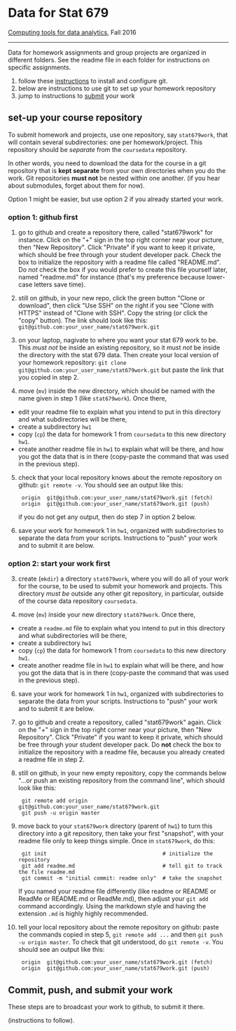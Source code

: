 Data for Stat 679
=================

[Computing tools for data analytics](http://cecileane.github.io/computingtools),
Fall 2016

---

Data for homework assignments and group projects
are organized in different folders. See the readme file
in each folder for instructions on specific assignments.

1. follow these
[instructions](http://cecileane.github.io/computingtools/pages/git.html)
to install and configure git.
2. below are instructions to use git to set up your homework repository
3. jump to instructions to [submit](#Commit-push-and-submit-your-work) your work

## set-up your course repository

To submit homework and projects, use one repository, say `stat679work`,
that will contain several subdirectories: one per homework/project.
This repository should be *separate* from the `coursedata` repository.

In other words, you need to download the data for the course in a git repository
that is **kept separate** from your own directories when you do the work.
Git repositories **must not** be nested within one another.
(if you hear about submodules, forget about them for now).

Option 1 might be easier, but use
option 2 if you already started your work.

### option 1: github first

1. go to github and create a repository there, called "stat679work"
  for instance. Click on the "+" sign in the top right corner near your picture,
  then "New Repository". Click "Private" if you want to keep it private, which
  should be free through your student developer pack. Check the box to initialize
  the repository with a readme file called "README.md". Do *not* check the box
  if you would prefer to create this file yourself later, named "readme.md"
  for instance (that's my preference because lower-case letters save time).

2. still on github, in your new repo, click the green button "Clone or download",
  then click "Use SSH" on the right if you see "Clone with HTTPS" instead
  of "Clone with SSH". Copy the string (or click the "copy" button). The link
  should look like this:
  `git@github.com:your_user_name/stat679work.git`

3. on your laptop, nagivate to where you want your stat 679 work to be.
  This *must not* be inside an existing repository, so it must *not* be
  inside the directory with the stat 679 data. Then create your local
  version of your homework repository:
  `git clone git@github.com:your_user_name/stat679work.git`
  but paste the link that you copied in step 2.

4. move (`mv`) inside the new directory, which should be named with the name
  given in step 1 (like `stat679work`). Once there,
  * edit your readme file to explain what you intend to put in this directory
    and what subdirectories will be there,
  * create a subdirectory `hw1`
  * copy (`cp`) the data for homework 1 from `coursedata`
    to this new directory `hw1`.
  * create another readme file in `hw1` to explain what will be there,
    and how you got the data that is in there
    (copy-paste the command that was used in the previous step).

5. check that your local repository knows about the remote repository on github:
  `git remote -v`. You should see an output like this:

        origin	git@github.com:your_user_name/stat679work.git (fetch)
        origin	git@github.com:your_user_name/stat679work.git (push)

    if you do not get any output, then do step 7 in option 2 below.

6. save your work for homework 1 in `hw1`, organized with subdirectories
  to separate the data from your scripts. Instructions to "push" your work
  and to submit it are below.

### option 2: start your work first

3. create (`mkdir`) a directory `stat679work`, where you will do all of your work
  for the course, to be used to submit your homework and projects.
  This directory *must be* outside any other git repository, in particular,
  outside of the course data repository `coursedata`.

4. move (`mv`) inside your new directory `stat679work`. Once there,
  * create a `readme.md` file to explain what you intend to put in this directory
    and what subdirectories will be there,
  * create a subdirectory `hw1`
  * copy (`cp`) the data for homework 1 from `coursedata`
    to this new directory `hw1`.
  * create another readme file in `hw1` to explain what will be there,
    and how you got the data that is in there
    (copy-paste the command that was used in the previous step).

6. save your work for homework 1 in `hw1`, organized with subdirectories
  to separate the data from your scripts. Instructions to "push" your work
  and to submit it are below.

1. go to github and create a repository, called "stat679work" again.
  Click on the "+" sign in the top right corner near your picture,
  then "New Repository". Click "Private" if you want to keep it private, which
  should be free through your student developer pack. Do **not** check the box
  to initialize the repository with a readme file, because you already created
  a readme file in step 2.

2. still on github, in your new empty repository,
  copy the commands below "...or push an existing repository from the command line",
  which should look like this:

        git remote add origin git@github.com:your_user_name/stat679work.git
        git push -u origin master

7. move back to your `stat679work` directory (parent of `hw1`) to turn this
  directory into a git repository, then take your first "snapshot",
  with your readme file only to keep things simple. Once in `stat679work`,
  do this:

        git init                                     # initialize the repository
        git add readme.md                            # tell git to track the file readme.md
        git commit -m "initial commit: readme only"  # take the snapshot

    If you named your readme file differently (like readme or README or ReadMe or
  README.md or ReadMe.md), then adjust your `git add` command accordingly.
  Using the markdown style and having the extension `.md`
  is highly highly recommended.

5. tell your local repository about the remote repository on github: paste
  the commands copied in step 5, `git remote add ...` and then
  `git push -u origin master`. To check that git understood, do `git remote -v`.
  You should see an output like this:

        origin	git@github.com:your_user_name/stat679work.git (fetch)
        origin	git@github.com:your_user_name/stat679work.git (push)

## Commit, push, and submit your work

These steps are to broadcast your work to github, to submit it there.

(instructions to follow).
